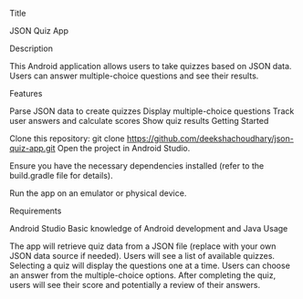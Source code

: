Title

JSON Quiz App

Description

This Android application allows users to take quizzes based on JSON data. Users can answer multiple-choice questions and see their results.

Features

Parse JSON data to create quizzes
Display multiple-choice questions
Track user answers and calculate scores
Show quiz results
Getting Started

Clone this repository:
git clone https://github.com/deekshachoudhary/json-quiz-app.git
Open the project in Android Studio.

Ensure you have the necessary dependencies installed (refer to the build.gradle file for details).

Run the app on an emulator or physical device.

Requirements

Android Studio
Basic knowledge of Android development and Java
Usage

The app will retrieve quiz data from a JSON file (replace with your own JSON data source if needed).
Users will see a list of available quizzes.
Selecting a quiz will display the questions one at a time.
Users can choose an answer from the multiple-choice options.
After completing the quiz, users will see their score and potentially a review of their answers.
